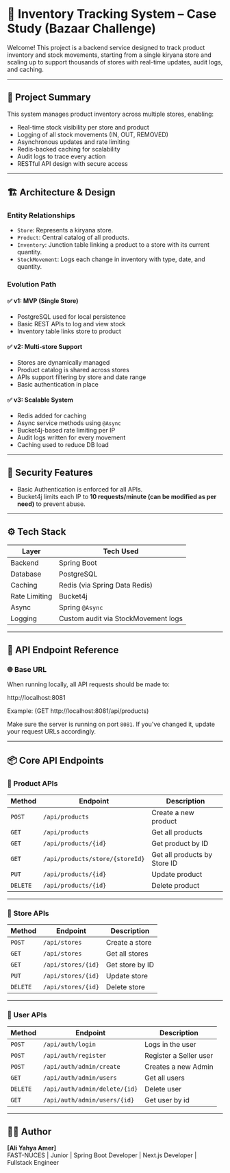 # 🧾 Inventory Tracking System – Case Study (Bazaar Challenge)

Welcome! This project is a backend service designed to track product inventory and stock movements, starting from a single kiryana store and scaling up to support thousands of stores with real-time updates, audit logs, and caching.

---

## 🚀 Project Summary

This system manages product inventory across multiple stores, enabling:

- Real-time stock visibility per store and product
- Logging of all stock movements (IN, OUT, REMOVED)
- Asynchronous updates and rate limiting
- Redis-backed caching for scalability
- Audit logs to trace every action
- RESTful API design with secure access

---

## 🏗️ Architecture & Design

### Entity Relationships

- `Store`: Represents a kiryana store.
- `Product`: Central catalog of all products.
- `Inventory`: Junction table linking a product to a store with its current quantity.
- `StockMovement`: Logs each change in inventory with type, date, and quantity.

### Evolution Path

#### ✅ **v1: MVP (Single Store)**
- PostgreSQL used for local persistence
- Basic REST APIs to log and view stock
- Inventory table links store to product

#### ✅ **v2: Multi-store Support**
- Stores are dynamically managed
- Product catalog is shared across stores
- APIs support filtering by store and date range
- Basic authentication in place

#### ✅ **v3: Scalable System**
- Redis added for caching
- Async service methods using `@Async`
- Bucket4j-based rate limiting per IP
- Audit logs written for every movement
- Caching used to reduce DB load

---

## 🔐 Security Features

- Basic Authentication is enforced for all APIs.
- Bucket4j limits each IP to **10 requests/minute (can be modified as per need)** to prevent abuse.

---

## ⚙️ Tech Stack

| Layer        | Tech Used             |
|--------------|-----------------------|
| Backend      | Spring Boot           |
| Database     | PostgreSQL            |
| Caching      | Redis (via Spring Data Redis) |
| Rate Limiting| Bucket4j              |
| Async        | Spring `@Async`       |
| Logging      | Custom audit via StockMovement logs |

---

## 📂 API Endpoint Reference


### 🌐 Base URL

When running locally, all API requests should be made to:

http://localhost:8081


Example:
(GET http://localhost:8081/api/products)


Make sure the server is running on port `8081`. If you've changed it, update your request URLs accordingly.

---

## 📦 Core API Endpoints

### 🧾 Product APIs
| Method | Endpoint | Description |
|--------|----------|-------------|
| `POST` | `/api/products` | Create a new product |
| `GET` | `/api/products` | Get all products |
| `GET` | `/api/products/{id}` | Get product by ID |
| `GET` | `/api/products/store/{storeId}` | Get all products by Store ID |
| `PUT` | `/api/products/{id}` | Update product |
| `DELETE` | `/api/products/{id}` | Delete product |

---

### 🏬 Store APIs
| Method | Endpoint | Description |
|--------|----------|-------------|
| `POST` | `/api/stores` | Create a store |
| `GET` | `/api/stores` | Get all stores |
| `GET` | `/api/stores/{id}` | Get store by ID |
| `PUT` | `/api/stores/{id}` | Update store |
| `DELETE` | `/api/stores/{id}` | Delete store |

---

### 👤 User APIs
| Method   | Endpoint                      | Description            |
|----------|-------------------------------|------------------------|
| `POST`   | `/api/auth/login`             | Logs in the user       |
| `POST`   | `/api/auth/register`          | Register a Seller user |
| `POST`   | `/api/auth/admin/create`      | Creates a new Admin    |
| `GET`    | `/api/auth/admin/users`       | Get all users          |
| `DELETE` | `/api/auth/admin/delete/{id}` | Delete user            |
| `GET`    | `/api/auth/admin/users/{id}`  | Get user by id         |
---
## 👨‍💻 Author

**[Ali Yahya Amer]**  
FAST-NUCES | Junior |
Spring Boot Developer | Next.js Developer | Fullstack Engineer